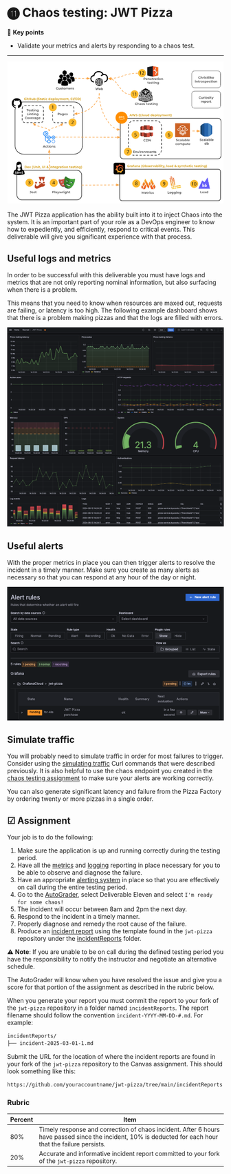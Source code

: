 # ⓫ Chaos testing: JWT Pizza

🔑 **Key points**

- Validate your metrics and alerts by responding to a chaos test.

---

![course overview](../sharedImages/courseOverview.png)

The JWT Pizza application has the ability built into it to inject Chaos into the system. It is an important part of your role as a DevOps engineer to know how to expediently, and efficiently, respond to critical events. This deliverable will give you significant experience with that process.

## Useful logs and metrics

In order to be successful with this deliverable you must have logs and metrics that are not only reporting nominal information, but also surfacing when there is a problem.

This means that you need to know when resources are maxed out, requests are failing, or latency is too high. The following example dashboard shows that there is a problem making pizzas and that the logs are filled with errors.

![Error state dashboard](errorStateDashboard.png)

## Useful alerts

With the proper metrics in place you can then trigger alerts to resolve the incident in a timely manner. Make sure you create as many alerts as necessary so that you can respond at any hour of the day or night.

![Alert rules](alertRules.png)

## Simulate traffic

You will probably need to simulate traffic in order for most failures to trigger. Consider using the [simulating traffic](../simulatingTraffic/simulatingTraffic.md) Curl commands that were described previously. It is also helpful to use the chaos endpoint you created in the [chaos testing assignment](https://github.com/devops329/devops/blob/main/instruction/chaosTesting/chaosTesting.md#-assignment) to make sure your alerts are working correctly.

You can also generate significant latency and failure from the Pizza Factory by ordering twenty or more pizzas in a single order.

## ☑ Assignment

Your job is to do the following:

1. Make sure the application is up and running correctly during the testing period.
1. Have all the [metrics](../grafanaMetrics/grafanaMetrics.md) and [logging](../grafanaLogging/grafanaLogging.md) reporting in place necessary for you to be able to observe and diagnose the failure.
1. Have an appropriate [alerting system](../grafanaOnCall/grafanaOnCall.md) in place so that you are effectively on call during the entire testing period.
1. Go to the [AutoGrader](https://cs329.cs.byu.edu), select Deliverable Eleven and select `I'm ready for some chaos!`
1. The incident will occur between 8am and 2pm the next day.
1. Respond to the incident in a timely manner.
1. Properly diagnose and remedy the root cause of the failure.
1. Produce an [incident report](../incidentReport/incidentReport.md) using the template found in the `jwt-pizza` repository under the [incidentReports](https://github.com/devops329/jwt-pizza/tree/main/incidentReports) folder.

⚠️ **Note**: If you are unable to be on call during the defined testing period you have the responsibility to notify the instructor and negotiate an alternative schedule.

The AutoGrader will know when you have resolved the issue and give you a score for that portion of the assignment as described in the rubric below.

When you generate your report you must commit the report to your fork of the `jwt-pizza` repository in a folder named `incidentReports`. The report filename should follow the convention `incident-YYYY-MM-DD-#.md`. For example:

```txt
incidentReports/
├── incident-2025-03-01-1.md
```

Submit the URL for the location of where the incident reports are found in your fork of the `jwt-pizza` repository to the Canvas assignment. This should look something like this:

```txt
https://github.com/youraccountname/jwt-pizza/tree/main/incidentReports
```

### Rubric

| Percent | Item                                                                                                                                                     |
| ------- | -------------------------------------------------------------------------------------------------------------------------------------------------------- |
| 80%     | Timely response and correction of chaos incident. After 6 hours have passed since the incident, 10% is deducted for each hour that the failure persists. |
| 20%     | Accurate and informative incident report committed to your fork of the `jwt-pizza` repository.                                                           |
